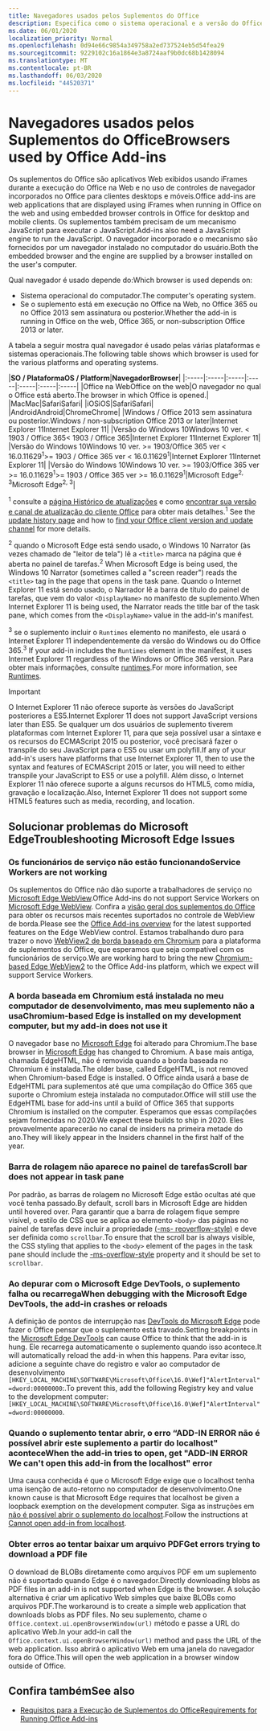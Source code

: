 ```yaml
---
title: Navegadores usados pelos Suplementos do Office
description: Especifica como o sistema operacional e a versão do Office determinam o navegador que é usado pelos suplementos do Office.
ms.date: 06/01/2020
localization_priority: Normal
ms.openlocfilehash: 0d94e66c9854a349758a2ed737524eb5d54fea29
ms.sourcegitcommit: 9229102c16a1864e3a8724aaf9b0dc68b1428094
ms.translationtype: MT
ms.contentlocale: pt-BR
ms.lasthandoff: 06/03/2020
ms.locfileid: "44520371"
---
```

# <a name="browsers-used-by-office-add-ins"></a><span data-ttu-id="c86e3-103">Navegadores usados pelos Suplementos do Office</span><span class="sxs-lookup"><span data-stu-id="c86e3-103">Browsers used by Office Add-ins</span></span>

<span data-ttu-id="c86e3-104">Os suplementos do Office são aplicativos Web exibidos usando iFrames durante a execução do Office na Web e no uso de controles de navegador incorporados no Office para clientes desktops e móveis.</span><span class="sxs-lookup"><span data-stu-id="c86e3-104">Office add-ins are web applications that are displayed using iFrames when running in Office on the web and using embedded browser controls in Office for desktop and mobile clients.</span></span> <span data-ttu-id="c86e3-105">Os suplementos também precisam de um mecanismo JavaScript para executar o JavaScript.</span><span class="sxs-lookup"><span data-stu-id="c86e3-105">Add-ins also need a JavaScript engine to run the JavaScript.</span></span> <span data-ttu-id="c86e3-106">O navegador incorporado e o mecanismo são fornecidos por um navegador instalado no computador do usuário.</span><span class="sxs-lookup"><span data-stu-id="c86e3-106">Both the embedded browser and the engine are supplied by a browser installed on the user's computer.</span></span>

<span data-ttu-id="c86e3-107">Qual navegador é usado depende do:</span><span class="sxs-lookup"><span data-stu-id="c86e3-107">Which browser is used depends on:</span></span>

- <span data-ttu-id="c86e3-108">Sistema operacional do computador.</span><span class="sxs-lookup"><span data-stu-id="c86e3-108">The computer's operating system.</span></span>
- <span data-ttu-id="c86e3-109">Se o suplemento está em execução no Office na Web, no Office 365 ou no Office 2013 sem assinatura ou posterior.</span><span class="sxs-lookup"><span data-stu-id="c86e3-109">Whether the add-in is running in Office on the web, Office 365, or non-subscription Office 2013 or later.</span></span>

<span data-ttu-id="c86e3-110">A tabela a seguir mostra qual navegador é usado pelas várias plataformas e sistemas operacionais.</span><span class="sxs-lookup"><span data-stu-id="c86e3-110">The following table shows which browser is used for the various platforms and operating systems.</span></span>

|<span data-ttu-id="c86e3-111">**SO / Plataforma**</span><span class="sxs-lookup"><span data-stu-id="c86e3-111">**OS / Platform**</span></span>|<span data-ttu-id="c86e3-112">**Navegador**</span><span class="sxs-lookup"><span data-stu-id="c86e3-112">**Browser**</span></span>|
|:-----|:-----|:-----|:-----|:-----|:-----|:-----|
|<span data-ttu-id="c86e3-113">Office na Web</span><span class="sxs-lookup"><span data-stu-id="c86e3-113">Office on the web</span></span>|<span data-ttu-id="c86e3-114">O navegador no qual o Office está aberto.</span><span class="sxs-lookup"><span data-stu-id="c86e3-114">The browser in which Office is opened.</span></span>|
|<span data-ttu-id="c86e3-115">Mac</span><span class="sxs-lookup"><span data-stu-id="c86e3-115">Mac</span></span>|<span data-ttu-id="c86e3-116">Safari</span><span class="sxs-lookup"><span data-stu-id="c86e3-116">Safari</span></span>|
|<span data-ttu-id="c86e3-117">iOS</span><span class="sxs-lookup"><span data-stu-id="c86e3-117">iOS</span></span>|<span data-ttu-id="c86e3-118">Safari</span><span class="sxs-lookup"><span data-stu-id="c86e3-118">Safari</span></span>|
|<span data-ttu-id="c86e3-119">Android</span><span class="sxs-lookup"><span data-stu-id="c86e3-119">Android</span></span>|<span data-ttu-id="c86e3-120">Chrome</span><span class="sxs-lookup"><span data-stu-id="c86e3-120">Chrome</span></span>|
|<span data-ttu-id="c86e3-121">Windows / Office 2013 sem assinatura ou posterior.</span><span class="sxs-lookup"><span data-stu-id="c86e3-121">Windows / non-subscription Office 2013 or later</span></span>|<span data-ttu-id="c86e3-122">Internet Explorer 11</span><span class="sxs-lookup"><span data-stu-id="c86e3-122">Internet Explorer 11</span></span>|
|<span data-ttu-id="c86e3-123">Versão do Windows 10</span><span class="sxs-lookup"><span data-stu-id="c86e3-123">Windows 10 ver.</span></span> <span data-ttu-id="c86e3-124">< 1903 / Office 365</span><span class="sxs-lookup"><span data-stu-id="c86e3-124">< 1903 / Office 365</span></span>|<span data-ttu-id="c86e3-125">Internet Explorer 11</span><span class="sxs-lookup"><span data-stu-id="c86e3-125">Internet Explorer 11</span></span>|
|<span data-ttu-id="c86e3-126">Versão do Windows 10</span><span class="sxs-lookup"><span data-stu-id="c86e3-126">Windows 10 ver.</span></span> <span data-ttu-id="c86e3-127">>= 1903/Office 365 ver < 16.0.11629<sup>1</sup></span><span class="sxs-lookup"><span data-stu-id="c86e3-127">>= 1903 / Office 365 ver < 16.0.11629<sup>1</sup></span></span>|<span data-ttu-id="c86e3-128">Internet Explorer 11</span><span class="sxs-lookup"><span data-stu-id="c86e3-128">Internet Explorer 11</span></span>|
|<span data-ttu-id="c86e3-129">Versão do Windows 10</span><span class="sxs-lookup"><span data-stu-id="c86e3-129">Windows 10 ver.</span></span> <span data-ttu-id="c86e3-130">>= 1903/Office 365 ver >= 16.0.11629<sup>1</sup></span><span class="sxs-lookup"><span data-stu-id="c86e3-130">>= 1903 / Office 365 ver >= 16.0.11629<sup>1</sup></span></span>|<span data-ttu-id="c86e3-131">Microsoft Edge<sup>2, 3</sup></span><span class="sxs-lookup"><span data-stu-id="c86e3-131">Microsoft Edge<sup>2, 3</sup></span></span>|

<span data-ttu-id="c86e3-132"><sup>1</sup> consulte a [página Histórico de atualizações](/officeupdates/update-history-office365-proplus-by-date) e como [encontrar sua versão e canal de atualização do cliente Office](https://support.office.com/article/What-version-of-Office-am-I-using-932788b8-a3ce-44bf-bb09-e334518b8b19) para obter mais detalhes.</span><span class="sxs-lookup"><span data-stu-id="c86e3-132"><sup>1</sup> See the [update history page](/officeupdates/update-history-office365-proplus-by-date) and how to [find your Office client version and update channel](https://support.office.com/article/What-version-of-Office-am-I-using-932788b8-a3ce-44bf-bb09-e334518b8b19) for more details.</span></span>

<span data-ttu-id="c86e3-133"><sup>2</sup> quando o Microsoft Edge está sendo usado, o Windows 10 Narrator (às vezes chamado de "leitor de tela") lê a `<title>` marca na página que é aberta no painel de tarefas.</span><span class="sxs-lookup"><span data-stu-id="c86e3-133"><sup>2</sup> When Microsoft Edge is being used, the Windows 10 Narrator (sometimes called a "screen reader") reads the `<title>` tag in the page that opens in the task pane.</span></span> <span data-ttu-id="c86e3-134">Quando o Internet Explorer 11 está sendo usado, o Narrador lê a barra de título do painel de tarefas, que vem do valor `<DisplayName>` no manifesto de suplemento.</span><span class="sxs-lookup"><span data-stu-id="c86e3-134">When Internet Explorer 11 is being used, the Narrator reads the title bar of the task pane, which comes from the `<DisplayName>` value in the add-in's manifest.</span></span>

<span data-ttu-id="c86e3-135"><sup>3</sup> se o suplemento incluir o `Runtimes` elemento no manifesto, ele usará o Internet Explorer 11 independentemente da versão do Windows ou do Office 365.</span><span class="sxs-lookup"><span data-stu-id="c86e3-135"><sup>3</sup> If your add-in includes the `Runtimes` element in the manifest, it uses Internet Explorer 11 regardless of the Windows or Office 365 version.</span></span> <span data-ttu-id="c86e3-136">Para obter mais informações, consulte [runtimes](../reference/manifest/runtimes.md).</span><span class="sxs-lookup"><span data-stu-id="c86e3-136">For more information, see [Runtimes](../reference/manifest/runtimes.md).</span></span>

> [!IMPORTANT]
> <span data-ttu-id="c86e3-137">O Internet Explorer 11 não oferece suporte às versões do JavaScript posteriores a ES5.</span><span class="sxs-lookup"><span data-stu-id="c86e3-137">Internet Explorer 11 does not support JavaScript versions later than ES5.</span></span> <span data-ttu-id="c86e3-138">Se qualquer um dos usuários de suplemento tiverem plataformas com Internet Explorer 11, para que seja possível usar a sintaxe e os recursos do ECMAScript 2015 ou posterior, você precisará fazer o transpile do seu JavaScript para o ES5 ou usar um polyfill.</span><span class="sxs-lookup"><span data-stu-id="c86e3-138">If any of your add-in's users have platforms that use Internet Explorer 11, then to use the syntax and features of ECMAScript 2015 or later, you will need to either transpile your JavaScript to ES5 or use a polyfill.</span></span> <span data-ttu-id="c86e3-139">Além disso, o Internet Explorer 11 não oferece suporte a alguns recursos do HTML5, como mídia, gravação e localização.</span><span class="sxs-lookup"><span data-stu-id="c86e3-139">Also, Internet Explorer 11 does not support some HTML5 features such as media, recording, and location.</span></span>

## <a name="troubleshooting-microsoft-edge-issues"></a><span data-ttu-id="c86e3-140">Solucionar problemas do Microsoft Edge</span><span class="sxs-lookup"><span data-stu-id="c86e3-140">Troubleshooting Microsoft Edge Issues</span></span>

### <a name="service-workers-are-not-working"></a><span data-ttu-id="c86e3-141">Os funcionários de serviço não estão funcionando</span><span class="sxs-lookup"><span data-stu-id="c86e3-141">Service Workers are not working</span></span>

<span data-ttu-id="c86e3-142">Os suplementos do Office não dão suporte a trabalhadores de serviço no [Microsoft Edge WebView](/microsoft-edge/hosting/webview).</span><span class="sxs-lookup"><span data-stu-id="c86e3-142">Office Add-ins do not support Service Workers on [Microsoft Edge WebView](/microsoft-edge/hosting/webview).</span></span> <span data-ttu-id="c86e3-143">Confira a [visão geral dos suplementos do Office](../overview/office-add-ins.md) para obter os recursos mais recentes suportados no controle de WebView de borda.</span><span class="sxs-lookup"><span data-stu-id="c86e3-143">Please see the [Office Add-ins overview](../overview/office-add-ins.md) for the latest supported features on the Edge WebView control.</span></span> <span data-ttu-id="c86e3-144">Estamos trabalhando duro para trazer o novo [WebView2 de borda baseado em Chromium](/microsoft-edge/hosting/webview2) para a plataforma de suplementos do Office, que esperamos que seja compatível com os funcionários de serviço.</span><span class="sxs-lookup"><span data-stu-id="c86e3-144">We are working hard to bring the new [Chromium-based Edge WebView2](/microsoft-edge/hosting/webview2) to the Office Add-ins platform, which we expect will support Service Workers.</span></span>

### <a name="chromium-based-edge-is-installed-on-my-development-computer-but-my-add-in-does-not-use-it"></a><span data-ttu-id="c86e3-145">A borda baseada em Chromium está instalada no meu computador de desenvolvimento, mas meu suplemento não a usa</span><span class="sxs-lookup"><span data-stu-id="c86e3-145">Chromium-based Edge is installed on my development computer, but my add-in does not use it</span></span>

<span data-ttu-id="c86e3-146">O navegador base no [Microsoft Edge](https://support.microsoft.com/help/4501095/download-the-new-microsoft-edge-based-on-chromium) foi alterado para Chromium.</span><span class="sxs-lookup"><span data-stu-id="c86e3-146">The base browser in [Microsoft Edge](https://support.microsoft.com/help/4501095/download-the-new-microsoft-edge-based-on-chromium) has changed to Chromium.</span></span> <span data-ttu-id="c86e3-147">A base mais antiga, chamada EdgeHTML, não é removida quando a borda baseada no Chromium é instalada.</span><span class="sxs-lookup"><span data-stu-id="c86e3-147">The older base, called EdgeHTML, is not removed when Chromium-based Edge is installed.</span></span> <span data-ttu-id="c86e3-148">O Office ainda usará a base de EdgeHTML para suplementos até que uma compilação do Office 365 que suporte o Chromium esteja instalada no computador.</span><span class="sxs-lookup"><span data-stu-id="c86e3-148">Office will still use the EdgeHTML base for add-ins until a build of Office 365 that supports Chromium is installed on the computer.</span></span> <span data-ttu-id="c86e3-149">Esperamos que essas compilações sejam fornecidas no 2020.</span><span class="sxs-lookup"><span data-stu-id="c86e3-149">We expect these builds to ship in 2020.</span></span> <span data-ttu-id="c86e3-150">Eles provavelmente aparecerão no canal de insiders na primeira metade do ano.</span><span class="sxs-lookup"><span data-stu-id="c86e3-150">They will likely appear in the Insiders channel in the first half of the year.</span></span>

### <a name="scroll-bar-does-not-appear-in-task-pane"></a><span data-ttu-id="c86e3-151">Barra de rolagem não aparece no painel de tarefas</span><span class="sxs-lookup"><span data-stu-id="c86e3-151">Scroll bar does not appear in task pane</span></span>

<span data-ttu-id="c86e3-152">Por padrão, as barras de rolagem no Microsoft Edge estão ocultas até que você tenha passado.</span><span class="sxs-lookup"><span data-stu-id="c86e3-152">By default, scroll bars in Microsoft Edge are hidden until hovered over.</span></span> <span data-ttu-id="c86e3-153">Para garantir que a barra de rolagem fique sempre visível, o estilo de CSS que se aplica ao elemento `<body>` das páginas no painel de tarefas deve incluir a propriedade [(-ms- reoverflow-style)](https://developer.mozilla.org/docs/Web/CSS/-ms-overflow-style) e deve ser definida como `scrollbar`.</span><span class="sxs-lookup"><span data-stu-id="c86e3-153">To ensure that the scroll bar is always visible, the CSS styling that applies to the `<body>` element of the pages in the task pane should include the [-ms-overflow-style](https://developer.mozilla.org/docs/Web/CSS/-ms-overflow-style) property and it should be set to `scrollbar`.</span></span> 

### <a name="when-debugging-with-the-microsoft-edge-devtools-the-add-in-crashes-or-reloads"></a><span data-ttu-id="c86e3-154">Ao depurar com o Microsoft Edge DevTools, o suplemento falha ou recarrega</span><span class="sxs-lookup"><span data-stu-id="c86e3-154">When debugging with the Microsoft Edge DevTools, the add-in crashes or reloads</span></span>

<span data-ttu-id="c86e3-155">A definição de pontos de interrupção nas [DevTools do Microsoft Edge](https://www.microsoft.com/p/microsoft-edge-devtools-preview/9mzbfrmz0mnj?rtc=1&activetab=pivot%3Aoverviewtab) pode fazer o Office pensar que o suplemento está travado.</span><span class="sxs-lookup"><span data-stu-id="c86e3-155">Setting breakpoints in the [Microsoft Edge DevTools](https://www.microsoft.com/p/microsoft-edge-devtools-preview/9mzbfrmz0mnj?rtc=1&activetab=pivot%3Aoverviewtab) can cause Office to think that the add-in is hung.</span></span> <span data-ttu-id="c86e3-156">Ele recarrega automaticamente o suplemento quando isso acontece.</span><span class="sxs-lookup"><span data-stu-id="c86e3-156">It will automatically reload the add-in when this happens.</span></span> <span data-ttu-id="c86e3-157">Para evitar isso, adicione a seguinte chave do registro e valor ao computador de desenvolvimento `[HKEY_LOCAL_MACHINE\SOFTWARE\Microsoft\Office\16.0\Wef]"AlertInterval"=dword:00000000`:.</span><span class="sxs-lookup"><span data-stu-id="c86e3-157">To prevent this, add the following Registry key and value to the development computer: `[HKEY_LOCAL_MACHINE\SOFTWARE\Microsoft\Office\16.0\Wef]"AlertInterval"=dword:00000000`.</span></span>

### <a name="when-the-add-in-tries-to-open-get-add-in-error-we-cant-open-this-add-in-from-the-localhost-error"></a><span data-ttu-id="c86e3-158">Quando o suplemento tentar abrir, o erro “ADD-IN ERROR não é possível abrir este suplemento a partir do localhost" acontece</span><span class="sxs-lookup"><span data-stu-id="c86e3-158">When the add-in tries to open, get "ADD-IN ERROR We can't open this add-in from the localhost" error</span></span>

<span data-ttu-id="c86e3-159">Uma causa conhecida é que o Microsoft Edge exige que o localhost tenha uma isenção de auto-retorno no computador de desenvolvimento.</span><span class="sxs-lookup"><span data-stu-id="c86e3-159">One known cause is that Microsoft Edge requires that localhost be given a loopback exemption on the development computer.</span></span> <span data-ttu-id="c86e3-160">Siga as instruções em [não é possível abrir o suplemento do localhost](/office/troubleshoot/error-messages/cannot-open-add-in-from-localhost).</span><span class="sxs-lookup"><span data-stu-id="c86e3-160">Follow the instructions at [Cannot open add-in from localhost](/office/troubleshoot/error-messages/cannot-open-add-in-from-localhost).</span></span>

### <a name="get-errors-trying-to-download-a-pdf-file"></a><span data-ttu-id="c86e3-161">Obter erros ao tentar baixar um arquivo PDF</span><span class="sxs-lookup"><span data-stu-id="c86e3-161">Get errors trying to download a PDF file</span></span>

<span data-ttu-id="c86e3-162">O download de BLOBs diretamente como arquivos PDF em um suplemento não é suportado quando Edge é o navegador.</span><span class="sxs-lookup"><span data-stu-id="c86e3-162">Directly downloading blobs as PDF files in an add-in is not supported when Edge is the browser.</span></span> <span data-ttu-id="c86e3-163">A solução alternativa é criar um aplicativo Web simples que baixe BLOBs como arquivos PDF.</span><span class="sxs-lookup"><span data-stu-id="c86e3-163">The workaround is to create a simple web application that downloads blobs as PDF files.</span></span> <span data-ttu-id="c86e3-164">No seu suplemento, chame o `Office.context.ui.openBrowserWindow(url)` método e passe a URL do aplicativo Web.</span><span class="sxs-lookup"><span data-stu-id="c86e3-164">In your add-in call the `Office.context.ui.openBrowserWindow(url)` method and pass the URL of the web application.</span></span> <span data-ttu-id="c86e3-165">Isso abrirá o aplicativo Web em uma janela do navegador fora do Office.</span><span class="sxs-lookup"><span data-stu-id="c86e3-165">This will open the web application in a browser window outside of Office.</span></span>

## <a name="see-also"></a><span data-ttu-id="c86e3-166">Confira também</span><span class="sxs-lookup"><span data-stu-id="c86e3-166">See also</span></span>

- [<span data-ttu-id="c86e3-167">Requisitos para a Execução de Suplementos do Office</span><span class="sxs-lookup"><span data-stu-id="c86e3-167">Requirements for Running Office Add-ins</span></span>](requirements-for-running-office-add-ins.md)
